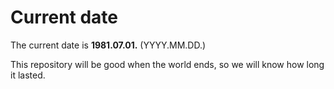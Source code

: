 # Current date

The current date is **1981.07.01.** (YYYY.MM.DD.)

This repository will be good when the world ends, so we will know how long it lasted.